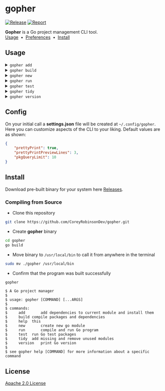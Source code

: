 # gopher
[![Release](https://github.com/CoreyRobinsonDev/gopher/actions/workflows/release.yml/badge.svg)](https://github.com/CoreyRobinsonDev/gopher/actions/workflows/release.yml)
[![Report](https://img.shields.io/badge/go%20report-A+-brightgreen.svg?style=flat)](https://goreportcard.com/report/github.com/CoreyRobinsonDev/gopher)

**Gopher** is a Go project management CLI tool.
<br>
[Usage](#Usage) <span>&nbsp;•&nbsp;</span> [Preferences](#Preferences) <span>&nbsp;•&nbsp;</span> [Install](#Install)

## Usage
<details>
    <summary><code>gopher add</code></summary>
    ![add](https://vhs.charm.sh/vhs-VxKxN5my8JTDsSu5HPijo.gif)
</details>
<details>
    <summary><code>gopher build</code></summary>
    ![build](https://vhs.charm.sh/vhs-4cqk1DmrECFWHnHE21kLyA.gif)
</details>
<details>
    <summary><code>gopher new</code></summary>
    ![new](https://vhs.charm.sh/vhs-69YDFALfOTecVT1HmJjFHP.gif)
</details>
<details>
    <summary><code>gopher run</code></summary>
    ![run](https://vhs.charm.sh/vhs-32VJdIqvYHoH8wMk6grmZW.gif)
</details>
<details>
    <summary><code>gopher test</code></summary>
    ![test](https://vhs.charm.sh/vhs-2tCXkm2NSVWSj6sNZ4JEC7.gif)
</details>
<details>
    <summary><code>gopher tidy</code></summary>
    ![tidy](https://vhs.charm.sh/vhs-2NJcaxNnzj9jf9g0nZseAU.gif)
</details>
<details>
    <summary><code>gopher version</code></summary>
    ![version](https://vhs.charm.sh/vhs-2mhDWhXegEYaUO6LWSuh2u.gif)
</details>

## Config
On your initial call a **settings.json** file will be created at <code>~/.config/gopher</code>. Here you can customize aspects of the CLI to your liking.
Default values are as shown:

```json
{
	"prettyPrint": true,
	"prettyPrintPreviewLines": 3,
	"pkgQueryLimit": 10
}
```

## Install
Download pre-built binary for your system here [Releases](https://github.com/CoreyRobinsonDev/gopher/releases).

### Compiling from Source
- Clone this repository
```bash
git clone https://github.com/CoreyRobinsonDev/gopher.git
```
- Create **gopher** binary
```bash
cd gopher
go build
```
- Move binary to <code>/usr/local/bin</code> to call it from anywhere in the terminal
```bash
sudo mv ./gopher /usr/local/bin
```
- Confirm that the program was built successfully
```bash
gopher
```
    $ A Go project manager
    $ 
    $ usage: gopher [COMMAND] [...ARGS]
    $ 
    $ commands:
    $     add		add dependencies to current module and install them
    $     build	compile packages and dependencies
    $     help	this
    $     new		create new go module
    $     run		compile and run Go program
    $     test	run Go test packages
    $     tidy	add missing and remove unused modules
    $     version	print Go version
    $ 
    $ see gopher help [COMMAND] for more information about a specific command

## License
[Apache 2.0 License](./LICENSE)

